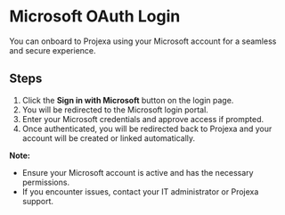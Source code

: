 # Microsoft OAuth Login

You can onboard to Projexa using your Microsoft account for a seamless and secure experience.

## Steps
1. Click the **Sign in with Microsoft** button on the login page.
2. You will be redirected to the Microsoft login portal.
3. Enter your Microsoft credentials and approve access if prompted.
4. Once authenticated, you will be redirected back to Projexa and your account will be created or linked automatically.

**Note:**
- Ensure your Microsoft account is active and has the necessary permissions.
- If you encounter issues, contact your IT administrator or Projexa support.
